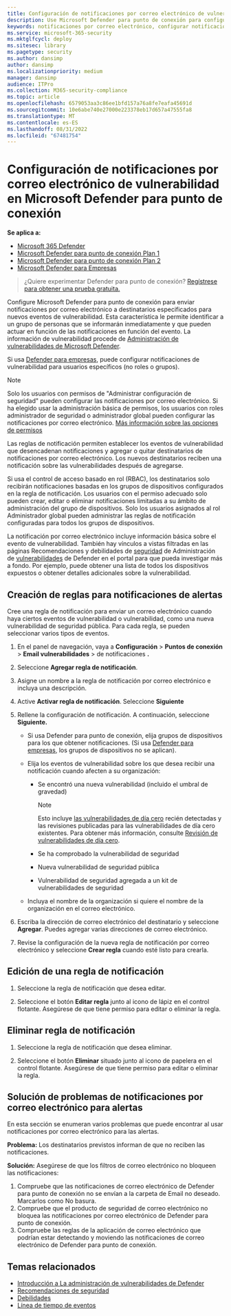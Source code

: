 ```yaml
---
title: Configuración de notificaciones por correo electrónico de vulnerabilidad en Microsoft Defender para punto de conexión
description: Use Microsoft Defender para punto de conexión para configurar las opciones de notificación por correo electrónico para eventos de vulnerabilidad.
keywords: notificaciones por correo electrónico, configurar notificaciones de alertas, Microsoft Defender para punto de conexión, Microsoft Defender para punto de conexión notificaciones, Microsoft Defender para punto de conexión alertas, Windows Enterprise, Windows Education
ms.service: microsoft-365-security
ms.mktglfcycl: deploy
ms.sitesec: library
ms.pagetype: security
ms.author: dansimp
author: dansimp
ms.localizationpriority: medium
manager: dansimp
audience: ITPro
ms.collection: M365-security-compliance
ms.topic: article
ms.openlocfilehash: 6579053aa3c86ee1bfd157a76a8fe7eafa45691d
ms.sourcegitcommit: 10e6abe740e27000e223378eb17d657a47555fa8
ms.translationtype: MT
ms.contentlocale: es-ES
ms.lasthandoff: 08/31/2022
ms.locfileid: "67481754"
---
```

# <a name="configure-vulnerability-email-notifications-in-microsoft-defender-for-endpoint"></a>Configuración de notificaciones por correo electrónico de vulnerabilidad en Microsoft Defender para punto de conexión

**Se aplica a:**
- [Microsoft 365 Defender](https://go.microsoft.com/fwlink/?linkid=2118804)
- [Microsoft Defender para punto de conexión Plan 1](https://go.microsoft.com/fwlink/p/?linkid=2154037)
- [Microsoft Defender para punto de conexión Plan 2](https://go.microsoft.com/fwlink/p/?linkid=2154037)
- [Microsoft Defender para Empresas](../defender-business/mdb-overview.md)

> ¿Quiere experimentar Defender para punto de conexión? [Regístrese para obtener una prueba gratuita.](https://signup.microsoft.com/create-account/signup?products=7f379fee-c4f9-4278-b0a1-e4c8c2fcdf7e&ru=https://aka.ms/MDEp2OpenTrial?ocid=docs-wdatp-emailconfig-abovefoldlink)

Configure Microsoft Defender para punto de conexión para enviar notificaciones por correo electrónico a destinatarios especificados para nuevos eventos de vulnerabilidad. Esta característica le permite identificar a un grupo de personas que se informarán inmediatamente y que pueden actuar en función de las notificaciones en función del evento. La información de vulnerabilidad procede de [Administración de vulnerabilidades de Microsoft Defender](next-gen-threat-and-vuln-mgt.md).

Si usa [Defender para empresas](../defender-business/mdb-overview.md), puede configurar notificaciones de vulnerabilidad para usuarios específicos (no roles o grupos).

> [!NOTE]
> Solo los usuarios con permisos de "Administrar configuración de seguridad" pueden configurar las notificaciones por correo electrónico. Si ha elegido usar la administración básica de permisos, los usuarios con roles administrador de seguridad o administrador global pueden configurar las notificaciones por correo electrónico. [Más información sobre las opciones de permisos](user-roles.md)

Las reglas de notificación permiten establecer los eventos de vulnerabilidad que desencadenan notificaciones y agregar o quitar destinatarios de notificaciones por correo electrónico. Los nuevos destinatarios reciben una notificación sobre las vulnerabilidades después de agregarse.

Si usa el control de acceso basado en rol (RBAC), los destinatarios solo recibirán notificaciones basadas en los grupos de dispositivos configurados en la regla de notificación. Los usuarios con el permiso adecuado solo pueden crear, editar o eliminar notificaciones limitadas a su ámbito de administración del grupo de dispositivos. Solo los usuarios asignados al rol Administrador global pueden administrar las reglas de notificación configuradas para todos los grupos de dispositivos.

La notificación por correo electrónico incluye información básica sobre el evento de vulnerabilidad. También hay vínculos a vistas filtradas en las páginas Recomendaciones y debilidades de [seguridad](tvm-security-recommendation.md) de Administración de [vulnerabilidades](tvm-weaknesses.md) de Defender en el portal para que pueda investigar más a fondo. Por ejemplo, puede obtener una lista de todos los dispositivos expuestos o obtener detalles adicionales sobre la vulnerabilidad.

## <a name="create-rules-for-alert-notifications"></a>Creación de reglas para notificaciones de alertas

Cree una regla de notificación para enviar un correo electrónico cuando haya ciertos eventos de vulnerabilidad o vulnerabilidad, como una nueva vulnerabilidad de seguridad pública. Para cada regla, se pueden seleccionar varios tipos de eventos.

1. En el panel de navegación, vaya a **Configuración** \> **Puntos de conexión** \> **Email vulnerabilidades** \> de notificaciones **.**

2. Seleccione **Agregar regla de notificación**.

3. Asigne un nombre a la regla de notificación por correo electrónico e incluya una descripción.

4. Active **Activar regla de notificación**. Seleccione **Siguiente**

5. Rellene la configuración de notificación. A continuación, seleccione **Siguiente.**

    - Si usa Defender para punto de conexión, elija grupos de dispositivos para los que obtener notificaciones. (Si usa [Defender para empresas](../defender-business/mdb-overview.md), los grupos de dispositivos no se aplican).
    - Elija los eventos de vulnerabilidad sobre los que desea recibir una notificación cuando afecten a su organización:
        - Se encontró una nueva vulnerabilidad (incluido el umbral de gravedad)

            > [!NOTE]
            > Esto incluye [las vulnerabilidades de día cero](tvm-zero-day-vulnerabilities.md) recién detectadas y las revisiones publicadas para las vulnerabilidades de día cero existentes. Para obtener más información, consulte [Revisión de vulnerabilidades de día cero](tvm-zero-day-vulnerabilities.md#patching-zero-day-vulnerabilities).

        - Se ha comprobado la vulnerabilidad de seguridad
        - Nueva vulnerabilidad de seguridad pública
        - Vulnerabilidad de seguridad agregada a un kit de vulnerabilidades de seguridad

    - Incluya el nombre de la organización si quiere el nombre de la organización en el correo electrónico.

6. Escriba la dirección de correo electrónico del destinatario y seleccione **Agregar**. Puedes agregar varias direcciones de correo electrónico.

7. Revise la configuración de la nueva regla de notificación por correo electrónico y seleccione **Crear regla** cuando esté listo para crearla.

## <a name="edit-a-notification-rule"></a>Edición de una regla de notificación

1. Seleccione la regla de notificación que desea editar.

2. Seleccione el botón **Editar regla** junto al icono de lápiz en el control flotante. Asegúrese de que tiene permiso para editar o eliminar la regla.

## <a name="delete-notification-rule"></a>Eliminar regla de notificación

1. Seleccione la regla de notificación que desea eliminar.

2. Seleccione el botón **Eliminar** situado junto al icono de papelera en el control flotante. Asegúrese de que tiene permiso para editar o eliminar la regla.

## <a name="troubleshoot-email-notifications-for-alerts"></a>Solución de problemas de notificaciones por correo electrónico para alertas

En esta sección se enumeran varios problemas que puede encontrar al usar notificaciones por correo electrónico para las alertas.

**Problema:** Los destinatarios previstos informan de que no reciben las notificaciones.

**Solución:** Asegúrese de que los filtros de correo electrónico no bloqueen las notificaciones:

1. Compruebe que las notificaciones de correo electrónico de Defender para punto de conexión no se envían a la carpeta de Email no deseado. Marcarlos como No basura.
2. Compruebe que el producto de seguridad de correo electrónico no bloquea las notificaciones por correo electrónico de Defender para punto de conexión.
3. Compruebe las reglas de la aplicación de correo electrónico que podrían estar detectando y moviendo las notificaciones de correo electrónico de Defender para punto de conexión.

## <a name="related-topics"></a>Temas relacionados

- [Introducción a La administración de vulnerabilidades de Defender](next-gen-threat-and-vuln-mgt.md)
- [Recomendaciones de seguridad](tvm-security-recommendation.md)
- [Debilidades](tvm-weaknesses.md)
- [Línea de tiempo de eventos](threat-and-vuln-mgt-event-timeline.md)
